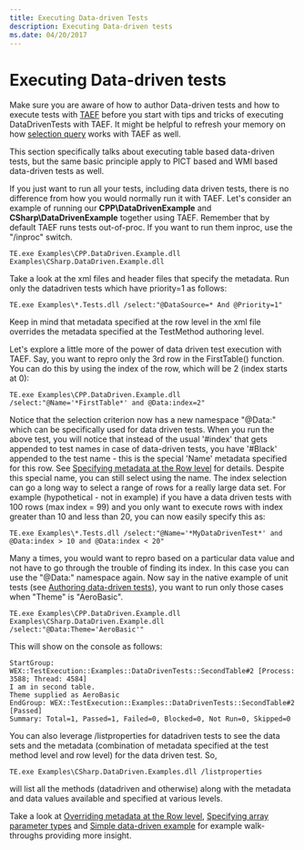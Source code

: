 ```yaml
---
title: Executing Data-driven Tests
description: Executing Data-driven tests
ms.date: 04/20/2017
---
```


# <span id="taef.executing_data-driven_tests"></span>Executing Data-driven tests


Make sure you are aware of how to author Data-driven tests and how to execute tests with [TAEF](index.md) before you start with tips and tricks of executing DataDrivenTests with TAEF. It might be helpful to refresh your memory on how [selection query](selection.md) works with TAEF as well.

This section specifically talks about executing table based data-driven tests, but the same basic principle apply to PICT based and WMI based data-driven tests as well.

If you just want to run all your tests, including data driven tests, there is no difference from how you would normally run it with TAEF. Let's consider an example of running our **CPP\\DataDrivenExample** and **CSharp\\DataDrivenExample** together using TAEF. Remember that by default TAEF runs tests out-of-proc. If you want to run them inproc, use the "/inproc" switch.

``` syntax
TE.exe Examples\CPP.DataDriven.Example.dll Examples\CSharp.DataDriven.Example.dll
```

Take a look at the xml files and header files that specify the metadata. Run only the datadriven tests which have priority=1 as follows:

``` syntax
TE.exe Examples\*.Tests.dll /select:"@DataSource=* And @Priority=1"
```

Keep in mind that metadata specified at the row level in the xml file overrides the metadata specified at the TestMethod authoring level.

Let's explore a little more of the power of data driven test execution with TAEF. Say, you want to repro only the 3rd row in the FirstTable() function. You can do this by using the index of the row, which will be 2 (index starts at 0):

``` syntax
TE.exe Examples\CPP.DataDriven.Example.dll /select:"@Name='*FirstTable*' and @Data:index=2"
```

Notice that the selection criterion now has a new namespace "@Data:" which can be specifically used for data driven tests. When you run the above test, you will notice that instead of the usual '\#index' that gets appended to test names in case of data-driven tests, you have '\#Black' appended to the test name - this is the special 'Name' metadata specified for this row. See [Specifying metadata at the Row level](metadata-overriding-data-driven-test-example.md) for details. Despite this special name, you can still select using the name. The index selection can go a long way to select a range of rows for a really large data set. For example (hypothetical - not in example) if you have a data driven tests with 100 rows (max index = 99) and you only want to execute rows with index greater than 10 and less than 20, you can now easily specify this as:

``` syntax
TE.exe Examples\*.Tests.dll /select:"@Name='*MyDataDrivenTest*' and @Data:index > 10 and @Data:index < 20"
```

Many a times, you would want to repro based on a particular data value and not have to go through the trouble of finding its index. In this case you can use the "@Data:" namespace again. Now say in the native example of unit tests (see [Authoring data-driven tests](data-driven-testing.md)), you want to run only those cases when "Theme" is "AeroBasic".

``` syntax
TE.exe Examples\CPP.DataDriven.Example.dll Examples\CSharp.DataDriven.Example.dll /select:"@Data:Theme='AeroBasic'"
```

This will show on the console as follows:

``` syntax
StartGroup: WEX::TestExecution::Examples::DataDrivenTests::SecondTable#2 [Process: 3588; Thread: 4584]
I am in second table.
Theme supplied as AeroBasic
EndGroup: WEX::TestExecution::Examples::DataDrivenTests::SecondTable#2 [Passed]
Summary: Total=1, Passed=1, Failed=0, Blocked=0, Not Run=0, Skipped=0
```

You can also leverage /listproperties for datadriven tests to see the data sets and the metadata (combination of metadata specified at the test method level and row level) for the data driven test. So,

``` syntax
TE.exe Examples\CSharp.DataDriven.Examples.dll /listproperties
```

will list all the methods (datadriven and otherwise) along with the metadata and data values available and specified at various levels.

Take a look at [Overriding metadata at the Row level](metadata-overriding-data-driven-test-example.md), [Specifying array parameter types](array-support-data-driven-test-example.md) and [Simple data-driven example](data-driven-testing.md) for example walk-throughs providing more insight.

 

 





